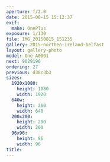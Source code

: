 ```yaml
---
aperture: f/2.0
date: 2015-08-15 15:12:37
exif:
  make: OnePlus
exposure: 1/130
file: IMG_20150815_151235
gallery: 2015-northen-ireland-belfast
layout: gallery-photo
model: One A0001
next: 9029196
ordering: 27
previous: d38c3b3
sizes:
  1920x1080:
    height: 1080
    width: 1920
  640w:
    height: 360
    width: 640
  200x200:
    height: 200
    width: 200
  96x96:
    height: 96
    width: 96
title: 
---
```

